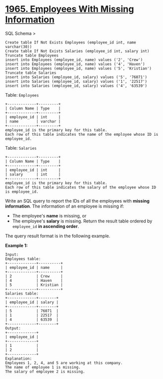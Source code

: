# [1965. Employees With Missing Information](https://leetcode.com/problems/employees-with-missing-information/)

SQL Schema >

    Create table If Not Exists Employees (employee_id int, name varchar(30))
    Create table If Not Exists Salaries (employee_id int, salary int)
    Truncate table Employees
    insert into Employees (employee_id, name) values ('2', 'Crew')
    insert into Employees (employee_id, name) values ('4', 'Haven')
    insert into Employees (employee_id, name) values ('5', 'Kristian')
    Truncate table Salaries
    insert into Salaries (employee_id, salary) values ('5', '76071')
    insert into Salaries (employee_id, salary) values ('1', '22517')
    insert into Salaries (employee_id, salary) values ('4', '63539')

Table: `Employees`

    +-------------+---------+
    | Column Name | Type    |
    +-------------+---------+
    | employee_id | int     |
    | name        | varchar |
    +-------------+---------+
    employee_id is the primary key for this table.
    Each row of this table indicates the name of the employee whose ID is employee_id.

Table: `Salaries`

    +-------------+---------+
    | Column Name | Type    |
    +-------------+---------+
    | employee_id | int     |
    | salary      | int     |
    +-------------+---------+
    employee_id is the primary key for this table.
    Each row of this table indicates the salary of the employee whose ID is employee_id.

Write an SQL query to report the IDs of all the employees with **missing information**. The information of an employee is missing if:

- The employee's **name** is missing, or
- The employee's **salary** is missing.
Return the result table ordered by `employee_id` **in ascending order**.

The query result format is in the following example.

**Example 1:**

    Input:
    Employees table:
    +-------------+----------+
    | employee_id | name     |
    +-------------+----------+
    | 2           | Crew     |
    | 4           | Haven    |
    | 5           | Kristian |
    +-------------+----------+
    Salaries table:
    +-------------+--------+
    | employee_id | salary |
    +-------------+--------+
    | 5           | 76071  |
    | 1           | 22517  |
    | 4           | 63539  |
    +-------------+--------+
    Output:
    +-------------+
    | employee_id |
    +-------------+
    | 1           |
    | 2           |
    +-------------+
    Explanation:
    Employees 1, 2, 4, and 5 are working at this company.
    The name of employee 1 is missing.
    The salary of employee 2 is missing.
